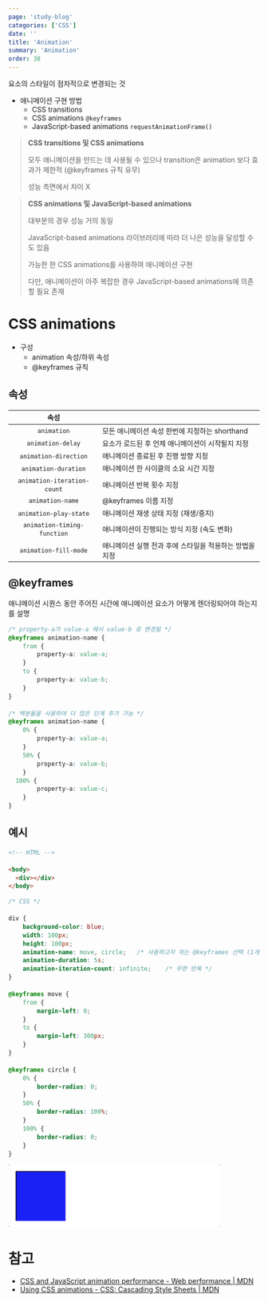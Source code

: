 ```yaml
---
page: 'study-blog'
categories: ['CSS']
date: ''
title: 'Animation'
summary: 'Animation'
order: 38
---
```


요소의 스타일이 점차적으로 변경되는 것

- 애니메이션 구현 방법
  - CSS transitions
  - CSS animations `@keyframes`
  - JavaScript-based animations `requestAnimationFrame()`

> **CSS transitions 및 CSS animations**
>
> 모두 애니메이션을 만드는 데 사용될 수 있으나 transition은 animation 보다 효과가 제한적 (@keyframes 규칙 유무)
>
> 성능 측면에서 차이 X

> **CSS animations 및 JavaScript-based animations**
>
> 대부분의 경우 성능 거의 동일
>
> JavaScript-based animations 라이브러리에 따라 더 나은 성능을 달성할 수도 있음
>
> 가능한 한 CSS animations를 사용하여 애니메이션 구현
>
> 다만, 애니메이션이 아주 복잡한 경우 JavaScript-based animations에 의존할 필요 존재

#  CSS animations

- 구성
  - animation 속성/하위 속성
  -  @keyframes 규칙

## 속성

|            속성             |                                                         |
| :-------------------------: | ------------------------------------------------------- |
|         `animation`         | 모든 애니메이션 속성 한번에 지정하는 shorthand          |
|      `animation-delay`      | 요소가 로드된 후 언제 애니메이션이 시작될지 지정        |
|    `animation-direction`    | 애니메이션 종료된 후 진행 방향 지정                     |
|    `animation-duration`     | 애니메이션 한 사이클의 소요 시간 지정                   |
| `animation-iteration-count` | 애니메이션 반복 횟수 지정                               |
|      `animation-name`       | @keyframes 이름 지정                                    |
|   `animation-play-state`    | 애니메이션 재생 상태 지정 (재생/중지)                   |
| `animation-timing-function` | 애니메이션이 진행되는 방식 지정 (속도 변화)             |
|    `animation-fill-mode`    | 애니메이션 실행 전과 후에 스타일을 적용하는 방법을 지정 |

## @keyframes

애니메이션 시퀀스 동안 주어진 시간에 애니메이션 요소가 어떻게 렌더링되어야 하는지를 설명

```css
/* property-a가 value-a 에서 value-b 로 변경됨 */
@keyframes animation-name { 
	from { 
		property-a: value-a; 
	} 
	to { 
		property-a: value-b; 
	} 
}

/* 백분율을 사용하여 더 많은 단계 추가 가능 */
@keyframes animation-name { 
	0% { 
		property-a: value-a; 
	} 
	50% { 
		property-a: value-b; 
	}
  100% { 
		property-a: value-c; 
	}
}
```

## 예시

```html
<!-- HTML -->

<body>
  <div></div>
</body>
```

```css
/* CSS */

div {
	background-color: blue;
	width: 100px;
	height: 100px;
	animation-name: move, circle;	/* 사용하고자 하는 @keyframes 선택 (1개 이상 가능) */
	animation-duration: 5s;
	animation-iteration-count: infinite;	/* 무한 반복 */
}

@keyframes move {
	from {
		margin-left: 0;
	}
	to {
		margin-left: 300px;
	}
}

@keyframes circle {
	0% {
		border-radius: 0;
	}
	50% {
		border-radius: 100%;
	}
	100% {
		border-radius: 0;
	}
}
```

![animation](./img/animation.gif)

# 참고

- [CSS and JavaScript animation performance - Web performance | MDN](https://developer.mozilla.org/en-US/docs/Web/Performance/CSS_JavaScript_animation_performance)
- [Using CSS animations - CSS: Cascading Style Sheets | MDN](https://developer.mozilla.org/en-US/docs/Web/CSS/CSS_animations/Using_CSS_animations)
